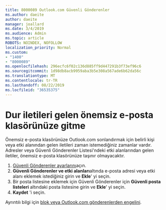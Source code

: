 ```yaml
---
title: 8000089 Outlook.com Güvenli Gönderenler
ms.author: daeite
author: daeite
manager: joallard
ms.date: 3/4/2019
ms.audience: Admin
ms.topic: article
ROBOTS: NOINDEX, NOFOLLOW
localization_priority: Normal
ms.custom:
- "1400"
- "8000089"
ms.openlocfilehash: 296ecfc6f02c136d885ff9d447291b3f73ef96c6
ms.sourcegitcommit: 1d98db8acb9959aba3b5e308a567ade6b62da56c
ms.translationtype: MT
ms.contentlocale: tr-TR
ms.lasthandoff: 08/22/2019
ms.locfileid: "36535375"
---
```

# <a name="stop-messages-from-going-into-your-junk-email-folder"></a>Dur iletileri gelen önemsiz e-posta klasörünüze gitme

Önemsiz e-posta klasörünüze Outlook.com sonlandırmak için belirli kişi veya etki alanından gelen iletileri zaman istemediğiniz zamanlar vardır. Adresler veya Güvenli Gönderenler Listesi'ndeki etki alanlarından gelen iletiler, önemsiz e-posta klasörünüze taşınır olmayacaktır.

1. [Güvenli Gönderenler ayarlarını](https://go.microsoft.com/fwlink/?linkid=2035804)açın.
2. **Güvenli Gönderenler ve etki alanları**altında e-posta adresi veya etki alanı eklemek istediğiniz girin ve **Ekle**' yi seçin.
3. Bir posta listesine eklemek için Güvenli Gönderenler için **Güvenli posta listeleri** altındaki posta listesine girin ve **Ekle**' yi seçin.
4. **Kaydet** 'i seçin.

Ayrıntılı bilgi için [blok veya Outlook.com gönderenlerden engelini](https://support.office.com/article/afba1c94-77bb-4f50-8b85-057cf52f4d5e?wt.mc_id=Office_Outlook_com_Alchemy).
